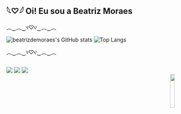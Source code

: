 ##  𓆩♡𓆪 Oi! Eu sou a Beatriz Moraes
 ︵‿︵‿୨♡୧‿︵‿︵

<div>
  
![beatrizdemoraes's GitHub stats](https://github-readme-stats.vercel.app/api?username=beatrizdemoraes&show_icons=true&theme=dracula)
![Top Langs](https://github-readme-stats.vercel.app/api/top-langs/?username=beatrizdemoraes&theme=dracula)
</div>
︵‿︵‿୨♡୧‿︵‿︵

##
<div> 
 <a href="https://discord.gg/QzwPNWwc" target="_blank"><img src="https://img.shields.io/badge/Discord-7289DA?style=for-the-badge&logo=discord&logoColor=white" target="_blank"></a> 
  <a href = "mailto:beatrizmarquesdem@gmail.com"><img src="https://img.shields.io/badge/-Gmail-%23333?style=for-the-badge&logo=gmail&logoColor=white" target="_blank"></a>
  <a href="https://www.linkedin.com/in/beatriz-marques-b4582235a/" target="_blank"><img src="https://img.shields.io/badge/-LinkedIn-%230077B5?style=for-the-badge&logo=linkedin&logoColor=white" target="_blank"></a> 
</div>

<img width="15%" src="https://github.com/user-attachments/assets/28b847f1-a31c-422c-85ca-a4614a0f5430" align=right>
